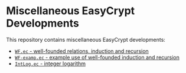 Miscellaneous EasyCrypt Developments
======================================

This repository contains miscellaneous EasyCrypt developments:

 * [`WF.ec` - well-founded relations, induction and recursion](../master/WF.ec)
 * [`WF-examp.ec` - example use of well-founded induction and recursion](../master/WF-examp.ec)
 * [`IntLog.ec` - integer logarithm](../master/IntLog.ec)
 
